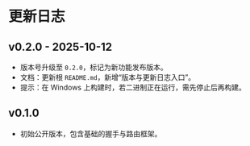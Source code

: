 # 更新日志

## v0.2.0 - 2025-10-12
- 版本号升级至 `0.2.0`，标记为新功能发布版本。
- 文档：更新根 `README.md`，新增“版本与更新日志入口”。
- 提示：在 Windows 上构建时，若二进制正在运行，需先停止后再构建。

## v0.1.0
- 初始公开版本，包含基础的握手与路由框架。